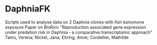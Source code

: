 # DaphniaFK
Scripts used to analyse data on 2 Daphnia clones with fish kairomone exposure
Paper on BioRxiv 
"Reproduction associated gene expression under predation risk in
Daphnia ‐ a comparative transcriptomic approach" 
Tams, Verena; Nickel, Jana; Ehring, Anne; Cordellier, Mathilde

